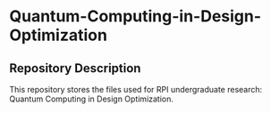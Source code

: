 # Quantum-Computing-in-Design-Optimization

## Repository Description

This repository stores the files used for RPI undergraduate research: Quantum Computing in Design Optimization.
